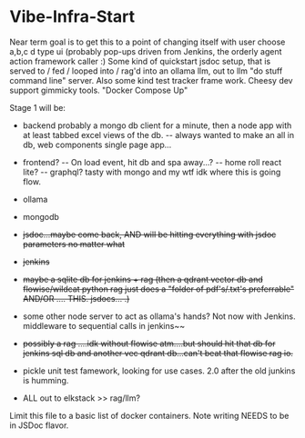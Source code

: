 # Vibe-Infra-Start
Near term goal is to get this to a point of changing itself with user choose a,b,c d type ui (probably pop-ups driven from Jenkins, the orderly agent action framework caller :)
Some kind of quickstart jsdoc setup, that is served to / fed / looped into / rag'd into an ollama llm, out to llm "do stuff command line" server. Also some kind test tracker frame work. Cheesy dev support gimmicky tools. "Docker Compose Up"

Stage 1 will be: 

- backend probably a mongo db client for a minute, then a node app with at least tabbed excel views of the db.
-- always wanted to make an all in db, web components single page app... 
- frontend?
-- On load event, hit db and spa away...?
-- home roll react lite?
-- graphql? tasty with mongo and my wtf idk where this is going flow.
- ollama
- mongodb 
- ~~jsdoc...maybe come back, AND will be hitting everything with jsdoc parameters no matter what~~
- ~~jenkins~~


- ~~maybe a sqlite db for jenkins + rag (then a qdrant vector db and flowise/wildcat python rag just does a "folder of pdf's/.txt's preferrable" AND/OR .... THIS. jsdocs... .)~~
- some other node server to act as ollama's hands? Not now with Jenkins. middleware to sequential calls in jenkins~~
- ~~possibly a rag ....idk without flowise atm....but should hit that db for jenkins sql db and another vec qdrant db...can't beat that flowise rag io.~~
 - pickle unit test famework, looking for use cases. 2.0 after the old junkins is humming.
- ALL out to elkstack >> rag/llm?


Limit this file to a basic list of docker containers. Note writing NEEDS to be in JSDoc flavor.
